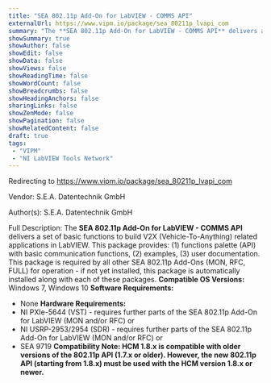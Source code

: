 ```yaml
---
title: "SEA 802.11p Add-On for LabVIEW - COMMS API"
externalUrl: https://www.vipm.io/package/sea_80211p_lvapi_com
summary: "The **SEA 802.11p Add-On for LabVIEW - COMMS API** delivers a set of basic functions to build V2X (Vehicle-To-Anything) related applications in LabVIEW."
showSummary: true
showAuthor: false
showEdit: false
showData: false
showViews: false
showReadingTime: false
showWordCount: false
showBreadcrumbs: false
showHeadingAnchors: false
sharingLinks: false
showZenMode: false
showPagination: false
showRelatedContent: false
draft: true
tags:
 - "VIPM"
 - "NI LabVIEW Tools Network"
---
```


Redirecting to https://www.vipm.io/package/sea_80211p_lvapi_com

Vendor: S.E.A. Datentechnik GmbH

Author(s): S.E.A. Datentechnik GmbH
 
Full Description:
The **SEA 802.11p Add-On for LabVIEW - COMMS API** delivers a set of basic functions to build V2X (Vehicle-To-Anything) related applications in LabVIEW. This package provides: (1) functions palette (API) with basic communication functions, (2) examples, (3) user documentation.
 This package is required by all other SEA 802.11p Add-Ons (MON, RFC, FULL) for operation - if not yet installed, this package is automatically installed along with each of these packages.
**Compatible OS Versions:** Windows 7, Windows 10
**Software Requirements:**
- None
**Hardware Requirements:**
- NI PXIe-5644 (VST) - requires further parts of the SEA 802.11p Add-On for LabVIEW (MON and/or RFC) or
- NI USRP-2953/2954 (SDR) - requires further parts of the SEA 802.11p Add-On for LabVIEW (MON and/or RFC) or
- SEA 9719
**Compatibility Note:
HCM 1.8.x is compatible with older versions of the 802.11p API (1.7.x or older). However, the new 802.11p API (starting from 1.8.x) must be used with the HCM version 1.8.x or newer.**